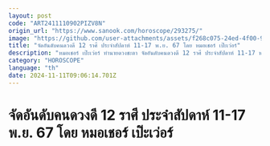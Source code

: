 ```yaml
---
layout: post
code: "ART2411110902PIZV8N"
origin_url: "https://www.sanook.com/horoscope/293275/"
image: "https://github.com/user-attachments/assets/f268c075-24ed-4f00-9ad9-fee079b1e3a7"
title: "จัดอันดับคนดวงดี 12 ราศี ประจำสัปดาห์ 11-17 พ.ย. 67 โดย หมอเชอร์ เป๊ะเว่อร์"
description: "หมอเชอร์ เป๊ะเว่อร์ ทำนายดวงชะตา จัดอันดับคนดวงดี 12 ราศี ประจำสัปดาห์ 11-17 พ.ย. 67 "
category: "HOROSCOPE"
language: "th"
date: 2024-11-11T09:06:14.701Z
---
```


# จัดอันดับคนดวงดี 12 ราศี ประจำสัปดาห์ 11-17 พ.ย. 67 โดย หมอเชอร์ เป๊ะเว่อร์